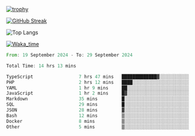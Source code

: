 <!--
**ren-joey/ren-joey** is a ✨ _special_ ✨ repository because its `README.md` (this file) appears on your GitHub profile.

Here are some ideas to get you started:

- 🔭 I’m currently working on ...
- 🌱 I’m currently learning ...
- 👯 I’m looking to collaborate on ...
- 🤔 I’m looking for help with ...
- 💬 Ask me about ...
- 📫 How to reach me: ...
- 😄 Pronouns: ...
- ⚡ Fun fact: ...
-->

[![trophy](https://github-profile-trophy.vercel.app/?username=ren-joey&theme=darkhub)](https://github.com/ren-joey)

[![GitHub Streak](https://streak-stats.demolab.com/?user=ren-joey&theme=dark)](https://github.com/ren-joey)

![Top Langs](https://github-readme-stats.vercel.app/api/top-langs?username=ren-joey&show_icons=true&layout=compact&locale=en&hide=html,CSS,scss,Pug,Twig&theme=dark)

[![Waka_time](https://github-readme-stats.vercel.app/api/wakatime?username=joeyren&theme=dark)](https://github.com/ren-joey)

<!--START_SECTION:waka-->

```rust
From: 19 September 2024 - To: 29 September 2024

Total Time: 14 hrs 13 mins

TypeScript                 7 hrs 47 mins   █████████████▓░░░░░░░░░░░   54.40 %
PHP                        2 hrs 12 mins   ████░░░░░░░░░░░░░░░░░░░░░   15.40 %
YAML                       1 hr 9 mins     ██░░░░░░░░░░░░░░░░░░░░░░░   08.06 %
JavaScript                 1 hr 2 mins     █▓░░░░░░░░░░░░░░░░░░░░░░░   07.28 %
Markdown                   35 mins         █░░░░░░░░░░░░░░░░░░░░░░░░   04.13 %
SQL                        29 mins         █░░░░░░░░░░░░░░░░░░░░░░░░   03.47 %
JSON                       28 mins         ▓░░░░░░░░░░░░░░░░░░░░░░░░   03.29 %
Bash                       12 mins         ▒░░░░░░░░░░░░░░░░░░░░░░░░   01.45 %
Docker                     8 mins          ▒░░░░░░░░░░░░░░░░░░░░░░░░   01.01 %
Other                      5 mins          ▒░░░░░░░░░░░░░░░░░░░░░░░░   00.70 %
```

<!--END_SECTION:waka-->
